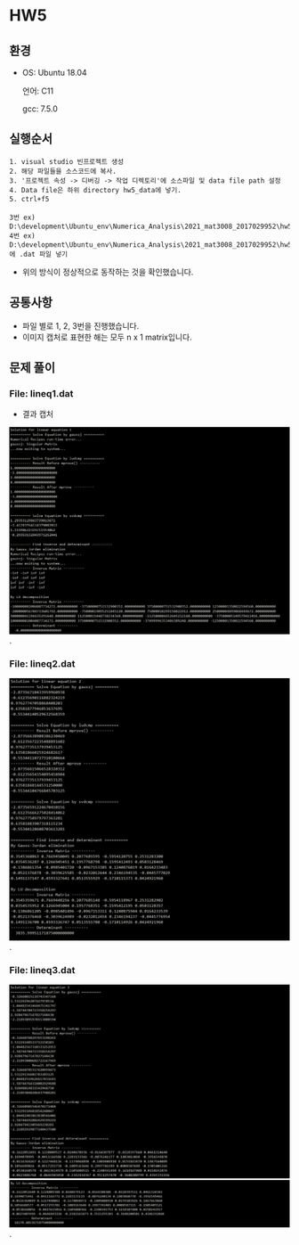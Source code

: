 # HW5

## 환경

- OS: Ubuntu 18.04

  언어: C11

  gcc: 7.5.0

  


## 실행순서

```
1. visual studio 빈프로젝트 생성
2. 해당 파일들을 소스코드에 복사.
3. '프로젝트 속성 -> 디버깅 -> 작업 디렉토리'에 소스파일 및 data file path 설정
4. Data file은 하위 directory hw5_data에 넣기. 
5. ctrl+f5

3번 ex) D:\development\Ubuntu_env\Numerica_Analysis\2021_mat3008_2017029952\hw5
4번 ex) D:\development\Ubuntu_env\Numerica_Analysis\2021_mat3008_2017029952\hw5\hw5_data 에 .dat 파일 넣기
```

- 위의 방식이 정상적으로 동작하는 것을 확인했습니다.

  

## 공통사항

- 파일 별로 1, 2, 3번을 진행했습니다.
- 이미지 캡처로 표현한 해는 모두 n x 1 matrix입니다. 

## 문제 풀이

### File: lineq1.dat

- 결과 캡처

![image-20211009172641263](img/image-20211009172641263.png).





### File: lineq2.dat

![image-20211009172733038](img/image-20211009172733038.png).

### File: lineq3.dat

![image-20211009172821279](img/image-20211009172821279.png)![image-20211009172834313](img/image-20211009172834313.png).


